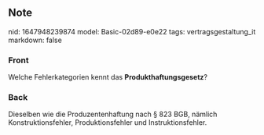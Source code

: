 ## Note
nid: 1647948239874
model: Basic-02d89-e0e22
tags: vertragsgestaltung_it
markdown: false

### Front
Welche Fehlerkategorien kennt das <b>Produkthaftungsgesetz</b>?

### Back
Dieselben wie die Produzentenhaftung nach § 823 BGB, nämlich Konstruktionsfehler, Produktionsfehler und Instruktionsfehler.
